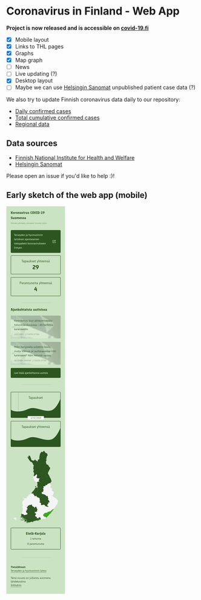 # Coronavirus in Finland - Web App

**Project is now released and is accessible on [covid-19.fi](https://covid-19.fi)**

- [x] Mobile layout 
- [x] Links to THL pages 
- [x] Graphs 
- [x] Map graph
- [ ] News
- [ ] Live updating (?)
- [x] Desktop layout
- [ ] Maybe we can use [Helsingin Sanomat](https://interactive.hs.fi/arkku/public/generated/45474XYRRQuw/data.js) unpublished patient case data (?)

We also try to update Finnish coronavirus data daily to our repository:

- [Daily confirmed cases](https://raw.githubusercontent.com/ahnl/coronavirus-finland/master/day.csv)
- [Total cumulative confirmed cases](https://raw.githubusercontent.com/ahnl/coronavirus-finland/master/total.csv)
- [Regional data](https://raw.githubusercontent.com/ahnl/coronavirus-finland/master/regional.csv)

## Data sources
- [Finnish National Institute for Health and Welfare](https://thl.fi/fi/web/infektiotaudit-ja-rokotukset/ajankohtaista/ajankohtaista-koronaviruksesta-covid-19)
- [Helsingin Sanomat](https://dynamic.hs.fi/2020/corona-embed-finland/?verticalscroll=false&horizontalscroll=false)

Please open an issue if you'd like to help :)!

## Early sketch of the web app (mobile)

![Luonnos](https://github.com/ahnl/coronavirus-finland/blob/master/luonnos.png?raw=true)
